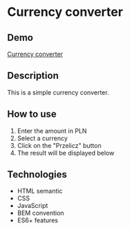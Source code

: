 # Currency converter
## Demo
[Currency converter](https://adrian-96.github.io/currency-converter/)

## Description
This is a simple currency converter.

## How to use
1. Enter the amount in PLN
2. Select a currency
3. Click on the "Przelicz" button
4. The result will be displayed below

## Technologies
- HTML semantic
- CSS
- JavaScript
- BEM convention
- ES6+ features
